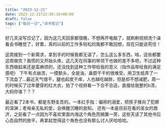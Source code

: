```yaml
---
title: "2023-12-21"
date: 2023-12-21T22:05:16+08:00
draft: false
tags: ["每日一记","读书笔记"] 
---
```


好几天没写日记了，因为这几天回家都很晚，不想再开电脑了，就刷刷视频洗个澡看会书睡觉了，好累，真的以前的工作多轻松的我都不敢回想，现在只能说苟住！

这周接到一个新需求，拿到手的时候我都无语了，怎么这么多东西，啥，这些都要这周做完？我慌的又开始头疼，这几天在同事的带领下也做的差不多吧，不过这种东西做起来还是蛮麻烦的，还没找到这种工作带给我的意义（指作品带给我的满足感吧）
下午有点崩溃，一摸额头，全是油，鼻腔干干的很难受，用卫生纸弄了一下流血了...最近天气很干，腿也起皮干痒，人也越吃越胖，但是却不想减肥，周一的时候买了过年要穿的红大衣，拍了个视频看一下合不合适，直接给我整的b溃，大妈你谁？？？

最近看了2本书，都是东野圭吾的。一本红手指：偏袒的溺爱，把孩子推向了犯罪的深渊；老母亲无私的爱，会唤醒沉睡的良知。
还有一本是目前在看的圣女的救济，之前看了一点因为不喜欢里面内海这个角色而搁置一旁，这些天读了其他书后心态自然的放平，再拿起觉得这个角色也没有那么讨人厌哈哈哈。


